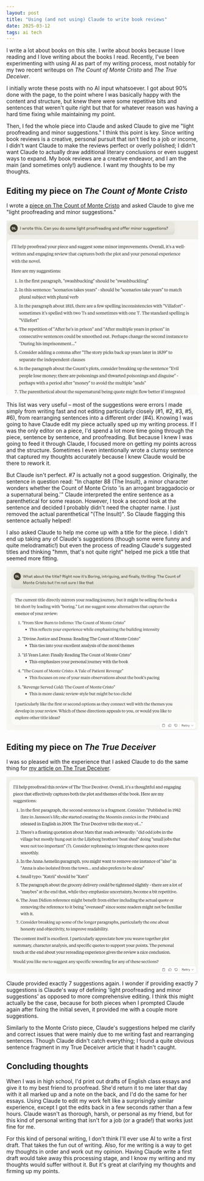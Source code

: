 ```yaml
---
layout: post
title: "Using (and not using) Claude to write book reviews"
date: 2025-03-12
tags: ai tech
---
```


I write a lot about books on this site. I write about books because I love reading and I love writing about the books I read. Recently, I've been experimenting with using AI as part of my writing process, most notably for my two recent writeups on *The Count of Monte Cristo* and *The True Deceiver*. 

I initially wrote these posts with no AI input whatsoever. I got about 90% done with the page, to the point where I was basically happy with the content and structure, but knew there were some repetitive bits and sentences that weren't quite right but that for whatever reason was having a hard time fixing while maintaining my point. 

Then, I fed the whole piece into Claude and asked Claude to give me "light proofreading and minor suggestions." I think this point is key. Since writing book reviews is a creative, personal pursuit that isn't tied to a job or income, I didn't want Claude to make the reviews perfect or overly polished; I didn't want Claude to actually draw additional literary conclusions or even suggest ways to expand. My book reviews are a creative endeavor, and I am the main (and sometimes only!) audience. I want my thoughts to be my thoughts. 

## Editing my piece on *The Count of Monte Cristo*

I wrote a [piece on The Count of Monte Cristo](https://devinlogan.org/2025/02/17/montecristo.html) and asked Claude to give me "light proofreading and minor suggestions." 

![Claude's suggestions for Monte Cristo piece](/assets/aiproofreader/montecristo.png)

This list was very useful – most of the suggestions were errors I made simply from writing fast and not editing particularly closely (#1, #2, #3, #5, #6), from rearranging sentences into a different order (#4). Knowing I was going to have Claude edit my piece actually sped up my writing process. If I was the only editor on a piece, I'd spend a lot more time going through the piece, sentence by sentence, and proofreading. But because I knew I was going to feed it through Claude, I focused more on getting my points across and the structure. Sometimes I even intentionally wrote a clumsy sentence that captured my thoughts accurately because I knew Claude would be there to rework it. 

But Claude isn't perfect. #7 is actually not a good suggestion. Originally, the sentence in question read: "In chapter 88 (The Insult), a minor character wonders whether the Count of Monte Cristo 'is an arrogant braggadocio or a supernatural being.'" Claude interpreted the entire sentence as a parenthetical for some reason. However, I took a second look at the sentence and decided I probably didn't need the chapter name. I just removed the actual parenthetical "(The Insult)". So Claude flagging this sentence actually helped! 

I also asked Claude to help me come up with a title for the piece. I didn't end up taking any of Claude's suggestions (though some were funny and quite melodramatic!) but even the process of reading Claude's suggested titles and thinking "hmm, that's not quite right" helped me pick a title that seemed more fitting. 

![Claude's suggestions for True Deceiver piece](/assets/aiproofreader/mctitle.png)

## Editing my piece on *The True Deceiver*

I was so pleased with the experience that I asked Claude to do the same thing for [my article on The True Deceiver](https://devinlogan.org/2025/02/21/truedeceiver.html). 

![Claude's suggestions for True Deceiver piece](/assets/aiproofreader/truedeceiver.png)

Claude provided exactly 7 suggestions again. I wonder if providing exactly 7 suggestions is Claude's way of defining 'light proofreading and minor suggestions' as opposed to more comprehensive editing. I think this might actually be the case, because for both pieces when I prompted Claude again after fixing the initial seven, it provided me with a couple more suggestions. 

Similarly to the Monte Cristo piece, Claude's suggestions helped me clarify and correct issues that were mainly due to me writing fast and rearranging sentences. Though Claude didn't catch everything; I found a quite obvious sentence fragment in my True Deceiver article that it hadn't caught. 

## Concluding thoughts

When I was in high school, I'd print out drafts of English class essays and give it to my best friend to proofread. She'd return it to me later that day with it all marked up and a note on the back, and I'd do the same for her essays. Using Claude to edit my work felt like a surprisingly similar experience, except I got the edits back in a few seconds rather than a few hours. Claude wasn't as thorough, harsh, or personal as my friend, but for this kind of personal writing that isn't for a job (or a grade!) that works just fine for me. 

For this kind of personal writing, I don't think I'll ever use AI to write a first draft. That takes the fun out of writing. Also, for me writing is a way to get my thoughts in order and work out my opinion. Having Claude write a first draft would take away this processing stage, and I know my writing and my thoughts would suffer without it. But it's great at clarifying my thoughts and firming up my points. 

<script data-goatcounter="https://dlog.goatcounter.com/count"
        async src="//gc.zgo.at/count.js"></script>
